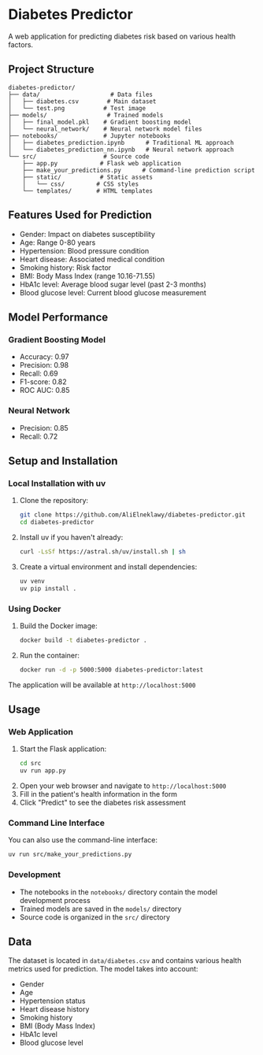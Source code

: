 # Diabetes Predictor

A web application for predicting diabetes risk based on various health factors.

## Project Structure

```
diabetes-predictor/
├── data/                    # Data files
│   ├── diabetes.csv        # Main dataset
│   └── test.png           # Test image
├── models/                 # Trained models
│   ├── final_model.pkl    # Gradient boosting model
│   └── neural_network/    # Neural network model files
├── notebooks/             # Jupyter notebooks
│   ├── diabetes_prediction.ipynb      # Traditional ML approach
│   └── diabetes_prediction_nn.ipynb   # Neural network approach
└── src/                   # Source code
    ├── app.py            # Flask web application
    ├── make_your_predictions.py      # Command-line prediction script
    ├── static/           # Static assets
    │   └── css/         # CSS styles
    └── templates/       # HTML templates
```

## Features Used for Prediction

- Gender: Impact on diabetes susceptibility
- Age: Range 0-80 years
- Hypertension: Blood pressure condition
- Heart disease: Associated medical condition
- Smoking history: Risk factor
- BMI: Body Mass Index (range 10.16-71.55)
- HbA1c level: Average blood sugar level (past 2-3 months)
- Blood glucose level: Current blood glucose measurement

## Model Performance

### Gradient Boosting Model
- Accuracy: 0.97
- Precision: 0.98
- Recall: 0.69
- F1-score: 0.82
- ROC AUC: 0.85

### Neural Network
- Precision: 0.85
- Recall: 0.72

## Setup and Installation

### Local Installation with uv

1. Clone the repository:
   ```bash
   git clone https://github.com/AliElneklawy/diabetes-predictor.git
   cd diabetes-predictor
   ```

2. Install uv if you haven't already:
   ```bash
   curl -LsSf https://astral.sh/uv/install.sh | sh
   ```

3. Create a virtual environment and install dependencies:
   ```bash
   uv venv
   uv pip install .
   ```

### Using Docker

1. Build the Docker image:
   ```bash
   docker build -t diabetes-predictor .
   ```

2. Run the container:
   ```bash
   docker run -d -p 5000:5000 diabetes-predictor:latest
   ```

The application will be available at `http://localhost:5000`

## Usage

### Web Application
1. Start the Flask application:
   ```bash
   cd src
   uv run app.py
   ```
2. Open your web browser and navigate to `http://localhost:5000`
3. Fill in the patient's health information in the form
4. Click "Predict" to see the diabetes risk assessment

### Command Line Interface
You can also use the command-line interface:
```bash
uv run src/make_your_predictions.py
```

### Development
- The notebooks in the `notebooks/` directory contain the model development process
- Trained models are saved in the `models/` directory
- Source code is organized in the `src/` directory

## Data

The dataset is located in `data/diabetes.csv` and contains various health metrics used for prediction. The model takes into account:

- Gender
- Age
- Hypertension status
- Heart disease history
- Smoking history
- BMI (Body Mass Index)
- HbA1c level
- Blood glucose level
